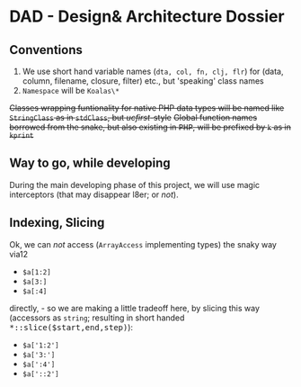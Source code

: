 # DAD - Design& Architecture Dossier

## Conventions

1. We use short hand variable names (```dta, col, fn, clj, flr```) for (data, column, filename, closure, filter) etc., but 'speaking' class names 
2. ```Namespace``` will be <code>Koalas\\*</code>

<s>Classes wrapping funtionality for native PHP data types will be named like <code>StringClass</code> as in <code>stdClass</code>, but <i>ucfirst</i>-style</s>
<s>Global function names borrowed from the snake, but also existing in <kbd>PHP</kbd>, will be prefixed by <code>k</code> as in <code>kprint</code></s>

## Way to go, while developing 

During the main developing phase of this project, we will use magic interceptors (that may disappear l8er; or *not*).


## Indexing, Slicing

Ok, we can *not* access (<code>ArrayAccess</code> implementing types) the snaky way via12 
 - <code>$a[1:2]</code>
 - <code>$a[3:]</code>
 - <code>$a[:4]</code>

 directly, - so we are making a little tradeoff here, by slicing this way (accessors as `string`; resulting in short handed <kbd>*::slice($start,end,step)</kbd>):

 - <code>$a['1:2']</code>
 - <code>$a['3:']</code>
 - <code>$a[':4']</code>
 - <code>$a['::2']</code>
 